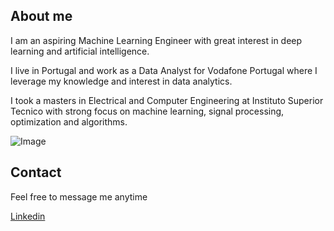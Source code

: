 ## About me

I am an aspiring Machine Learning Engineer with great interest in deep learning and artificial intelligence.

I live in Portugal and work as a Data Analyst for Vodafone Portugal where I leverage my knowledge and interest in data analytics. 

I took a masters in Electrical and Computer Engineering at Instituto Superior Tecnico with strong focus on machine learning, signal processing, optimization and algorithms.

![Image](https://github.com/ruidbras/ruidbras.github.io/tree/master/src/github_personal.jpg)



## Contact

Feel free to message me anytime

[Linkedin](https://www.linkedin.com/in/ruimdbras)
